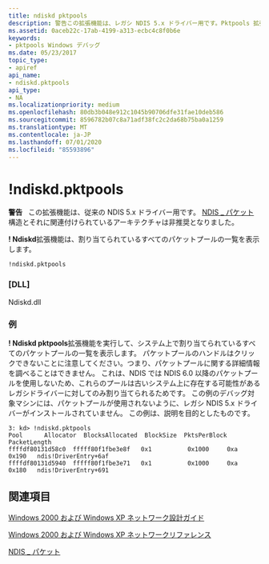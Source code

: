 ```yaml
---
title: ndiskd pktpools
description: 警告この拡張機能は、レガシ NDIS 5.x ドライバー用です。Pktpools 拡張機能は、割り当てられているすべてのパケットプールの一覧を表示します。
ms.assetid: 0aceb22c-17ab-4199-a313-ecbc4c8f0b6e
keywords:
- pktpools Windows デバッグ
ms.date: 05/23/2017
topic_type:
- apiref
api_name:
- ndiskd.pktpools
api_type:
- NA
ms.localizationpriority: medium
ms.openlocfilehash: 80db3b048e912c1045b90706dfe31fae10deb586
ms.sourcegitcommit: 8596782b07c8a71adf38fc2c2da68b75ba0a1259
ms.translationtype: MT
ms.contentlocale: ja-JP
ms.lasthandoff: 07/01/2020
ms.locfileid: "85593896"
---
```

# <a name="ndiskdpktpools"></a>!ndiskd.pktpools

**警告**   この拡張機能は、従来の NDIS 5.x ドライバー用です。 [NDIS \_ パケット](https://docs.microsoft.com/previous-versions/windows/hardware/network/ff557086(v=vs.85))構造とそれに関連付けられているアーキテクチャは非推奨となりました。

**! Ndiskd**拡張機能は、割り当てられているすべてのパケットプールの一覧を表示します。

```console
!ndiskd.pktpools
```

### <a name="dll"></a>[DLL]

Ndiskd.dll

### <a name="examples"></a>例

**! Ndiskd pktpools**拡張機能を実行して、システム上で割り当てられているすべてのパケットプールの一覧を表示します。 パケットプールのハンドルはクリックできないことに注意してください。つまり、パケットプールに関する詳細情報を調べることはできません。 これは、NDIS では NDIS 6.0 以降のパケットプールを使用しないため、これらのプールは古いシステム上に存在する可能性があるレガシドライバーに対してのみ割り当てられるためです。 この例のデバッグ対象マシンには、パケットプールが使用されないように、レガシ NDIS 5.x ドライバーがインストールされていません。 この例は、説明を目的としたものです。

```console
3: kd> !ndiskd.pktpools
Pool      Allocator  BlocksAllocated  BlockSize  PktsPerBlock  PacketLength
ffffdf80131d58c0  fffff80f1fbe3e8f   0x1          0x1000     0xa           0x190   ndis!DriverEntry+6af
ffffdf80131d5940  fffff80f1fbe3e71   0x1          0x1000     0xa           0x180   ndis!DriverEntry+691
```

## <a name="see-also"></a>関連項目

[Windows 2000 および Windows XP ネットワーク設計ガイド](https://docs.microsoft.com/previous-versions/windows/hardware/network/ff565849(v=vs.85))

[Windows 2000 および Windows XP ネットワークリファレンス](https://docs.microsoft.com/previous-versions/windows/hardware/network/ff565850(v=vs.85))

[NDIS \_ パケット](https://docs.microsoft.com/previous-versions/windows/hardware/network/ff557086(v=vs.85))
